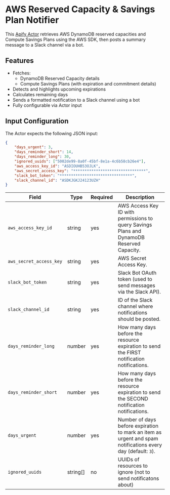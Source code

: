 # AWS Reserved Capacity & Savings Plan Notifier

This [Apify Actor](https://apify.com/actors) retrieves AWS DynamoDB reserved capacities and Compute Savings Plans using the AWS SDK, then posts a summary message to a Slack channel via a bot.

## Features
- Fetches:
    - DynamoDB Reserved Capacity details
    - Compute Savings Plans (with expiration and commitment details)
- Detects and highlights upcoming expirations
- Calculates remaining days
- Sends a formatted notification to a Slack channel using a bot
- Fully configurable via Actor input

## Input Configuration

The Actor expects the following JSON input:

```json
{
    "days_urgent": 3,
    "days_reminder_short": 14,
    "days_reminder_long": 30,
    "ignored_uuids": ["5002de99-8a0f-45bf-8e1a-4c6b58cb26e4"],
    "aws_access_key_id": "ASDIOUHB53OJLK",
    "aws_secret_access_key": "********************************",
    "slack_bot_token": "********************************",
    "slack_channel_id": "ASDKJGKJ24123UZH"
}
```

| Field | Type | Required | Description |
|--------|------|-----------|-------------|
| `aws_access_key_id` | string | yes | AWS Access Key ID with permissions to query Savings Plans and DynamoDB Reserved Capacity. |
| `aws_secret_access_key` | string | yes | AWS Secret Access Key. |
| `slack_bot_token` | string | yes | Slack Bot OAuth token (used to send messages via the Slack API). |
| `slack_channel_id` | string | yes | ID of the Slack channel where notifications should be posted. |
| `days_reminder_long` | number | yes | How many days before the resource expiration to send the FIRST notification notifications. |
| `days_reminder_short` | number | yes | How many days before the resource expiration to send the SECOND notification notifications. |
| `days_urgent` | number | yes | Number of days before expiration to mark an item as urgent and spam notifications every day (default: `3`). |
| `ignored_uuids` | string[] | no | UUIDs of resources to ignore (not to send notificatons about) |


